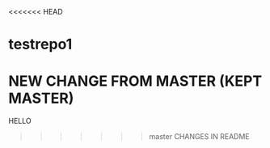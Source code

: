 <<<<<<< HEAD
# testrepo1
NEW CHANGE FROM MASTER (KEPT MASTER)
=======
HELLO
>>>>>>> master
CHANGES IN README
